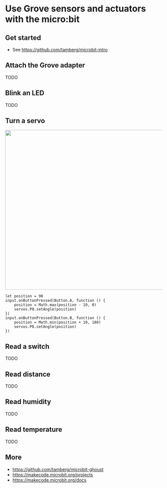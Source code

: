 # Use Grove sensors and actuators with the micro:bit

## Get started
- See https://github.com/tamberg/microbit-intro

## Attach the Grove adapter
TODO

## Blink an LED
TODO

## Turn a servo
<img src="images/servo.png" width="512" />

```
let position = 90
input.onButtonPressed(Button.A, function () {
    position = Math.max(position - 10, 0)
    servos.P0.setAngle(position)
})
input.onButtonPressed(Button.B, function () {
    position = Math.min(position + 10, 180)
    servos.P0.setAngle(position)
})
```

## Read a switch
TODO

## Read distance
TODO

## Read humidity
TODO

## Read temperature
TODO

## More
- https://github.com/tamberg/microbit-ghoust
- https://makecode.microbit.org/projects
- https://makecode.microbit.org/docs
